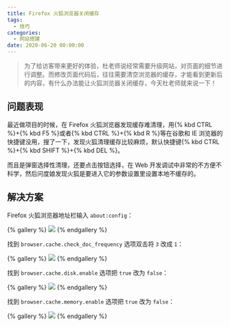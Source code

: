 ```yaml
---
title: Firefox 火狐浏览器关闭缓存
tags:
  - 技巧
categories:
  - 网站搭建
date: 2020-06-20 00:00:00
---
```


> 为了给访客带来更好的体验，杜老师说经常需要升级网站，对页面的细节进行调整。而修改页面代码后，往往需要清空浏览器的缓存，才能看到更新后的内容，有什么办法能让火狐浏览器关闭缓存，今天杜老师就来说一下！

<!-- more -->

## 问题表现

最近做项目的时候，在 Firefox 火狐浏览器发现缓存难清理，用{% kbd CTRL %}+{% kbd F5 %}或者{% kbd CTRL %}+{% kbd R %}等在谷歌和 IE 浏览器的快捷键没用，搜了一下，发现火狐清理缓存比较麻烦，默认快捷键{% kbd CTRL %}+{% kbd SHIFT %}+{% kbd DEL %}。

而且是弹窗选择性清理，还要点击按钮选择，在 Web 开发调试中非常的不方便不科学，然后问度娘发现火狐是要进入它的参数设置里设置本地不缓存的。

## 解决方案

Firefox 火狐浏览器地址栏输入 `about:config`：

{% gallery %}
![](https://cdn.dusays.com/2020/06/233-1.jpg/1)
{% endgallery %}

找到 `browser.cache.check_doc_frequency` 选项双击将 `3` 改成 `1`：

{% gallery %}
![](https://cdn.dusays.com/2020/06/233-2.jpg/1)
{% endgallery %}

找到 `browser.cache.disk.enable` 选项把 `true` 改为 `false`：

{% gallery %}
![](https://cdn.dusays.com/2020/06/233-3.jpg/1)
{% endgallery %}

找到 `browser.cache.memory.enable` 选项把 `true` 改为 `false`：

{% gallery %}
![](https://cdn.dusays.com/2020/06/233-4.jpg/1)
{% endgallery %}
